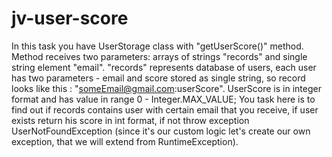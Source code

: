 # jv-user-score

In this task you have UserStorage class with "getUserScore()" method.
Method receives two parameters: arrays of strings "records" and single string element
"email". "records" represents database of users, each user has two parameters - 
 email and score stored as single string, so record looks like this : "someEmail@gmail.com:userScore". 
 UserScore is in integer format and has value in range 0 - Integer.MAX_VALUE;
 You task here is to find out if records contains user with certain email that you 
 receive, if user exists return his score in int format, if not throw exception 
 UserNotFoundException (since it's our custom logic let's create our own exception,
 that we will extend from RuntimeException).
